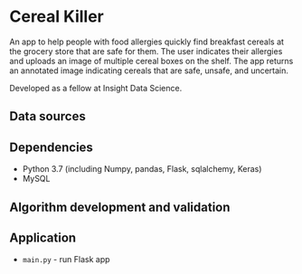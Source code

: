 # Cereal Killer
An app to help people with food allergies quickly find breakfast cereals at the grocery store that are safe for them. The user indicates their allergies and uploads an image of multiple cereal boxes on the shelf. The app returns an annotated image indicating cereals that are safe, unsafe, and uncertain.

Developed as a fellow at Insight Data Science.

## Data sources


## Dependencies
- Python 3.7 (including Numpy, pandas, Flask, sqlalchemy, Keras)
- MySQL

## Algorithm development and validation


## Application
- `main.py` - run Flask app
